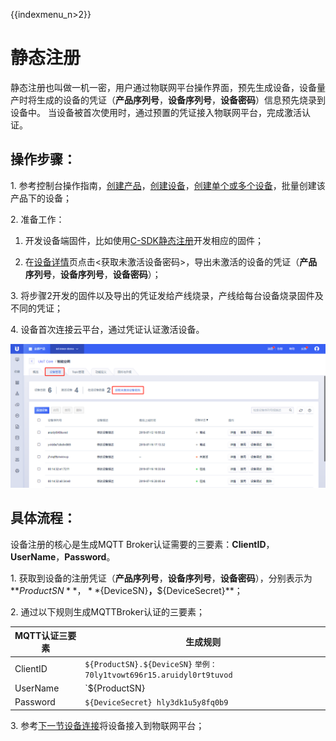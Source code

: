 {{indexmenu_n>2}}

# 静态注册
静态注册也叫做一机一密，用户通过物联网平台操作界面，预先生成设备，设备量产时将生成的设备的凭证（**产品序列号**，**设备序列号**，**设备密码**）信息预先烧录到设备中。 当设备被首次使用时，通过预置的凭证接入物联网平台，完成激活认证。

## 操作步骤：

1\. 参考控制台操作指南，[创建产品](../../console_guide/product_device/create_products)，[创建设备](../../console_guide/product_device/create_devcies)，[创建单个或多个设备](../../console_guide/product_device/create_devcies#创建单个或多个设备)，批量创建该产品下的设备；

2\. 准备工作：

   1. 开发设备端固件，比如使用[C-SDK静态注册](../../device_develop_guide/c_sdk_example/mqttinterface#静态认证)开发相应的固件；

   2. 在[设备详情](../../console_guide/product_device/create_devcies#设备详情)页点击<获取未激活设备密码>，导出未激活的设备的凭证（**产品序列号**，**设备序列号**，**设备密码**）；

3\. 将步骤2开发的固件以及导出的凭证发给产线烧录，产线给每台设备烧录固件及不同的凭证；

4\. 设备首次连接云平台，通过凭证认证激活设备。

![获取未激活设备密码](../../images/获取未激活设备密码.png)

## 具体流程：
设备注册的核心是生成MQTT Broker认证需要的三要素：**ClientID**，**UserName**，**Password**。

1\. 获取到设备的注册凭证（**产品序列号**，**设备序列号**，**设备密码**），分别表示为**${ProductSN}**，**${DeviceSN}**，**${DeviceSecret}**；

2\. 通过以下规则生成MQTTBroker认证的三要素；

|MQTT认证三要素|生成规则|
|---|---|
|ClientID | `${ProductSN}.${DeviceSN}` `举例：70ly1tvowt696r15.aruidyl0rt9tuvod`|
|UserName | `${ProductSN}|${DeviceSN}|${authmode}` `举例：70ly1tvowt696r15|aruidyl0rt9tuvod|1` `authmode: 1 表示静态注册；2表示动态注册`|
|Password | `${DeviceSecret} hly3dk1u5y8fq0b9`|

3\. 参考[下一节设备连接](../connecting_devices)将设备接入到物联网平台；
